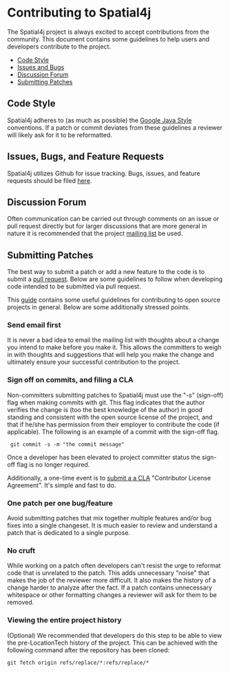 # Contributing to Spatial4j

The Spatial4j project is always excited to accept contributions from the community. This document
contains some guidelines to help users and developers contribute to the project.

 - [Code Style](#code)
 - [Issues and Bugs](#bugs)
 - [Discussion Forum](#discuss)
 - [Submitting Patches](#patches)

## <a name="code">Code Style</a>

Spatial4j adheres to (as much as possible) the 
[Google Java Style](https://google.github.io/styleguide/javaguide.html) conventions. If a patch 
or commit deviates from these guidelines a reviewer will likely ask for it to be reformatted.

## <a name="bugs">Issues, Bugs, and Feature Requests</a>

Spatial4j utilizes Github for issue tracking. Bugs, issues, and feature requests should be 
filed [here](https://github.com/locationtech/spatial4j/issues).

## <a name="discuss">Discussion Forum</a>

Often communication can be carried out through comments on an issue or pull request directly but 
for larger discussions that are more general in nature it is recommended that the project 
[mailing list](https://locationtech.org/mailman/listinfo/spatial4j-dev) be used. 

## <a name="patches">Submitting Patches</a>

The best way to submit a patch or add a new feature to the code is to submit a [
pull request](https://help.github.com/articles/using-pull-requests/). Below are some guidelines to 
follow when developing code intended to be submitted via pull request.

This [guide](http://people.redhat.com/rjones/how-to-supply-code-to-open-source-projects/) contains 
some useful guidelines for contributing to open source projects in general. Below are some additionally 
stressed points.

### Send email first

It is never a bad idea to email the mailing list with thoughts about a change you intend to make
before you make it. This allows the committers to weigh in with thoughts and suggestions that will 
help you make the change and ultimately ensure your successful contribution to the project. 

### Sign off on commits, and filing a CLA

Non-committers submitting patches to Spatial4j must use the "-s" (sign-off) flag when making 
commits with git. This flag indicates that the author verifies the change is (too the best knowledge 
of the author) in good standing and consistent with the open source license of the project, and that
if he/she has permission from their employer to contribute the code (if applicable).
The following is an example of a commit with the sign-off flag.

     git commit -s -m "the commit message"

Once a developer has been elevated to project committer status the sign-off flag is no longer required.

Additionally, a one-time event is to [submit a a CLA](https://projects.eclipse.org/user/sign/cla)
"Contributor License Agreement".  It's simple and fast to do.

### One patch per one bug/feature

Avoid submitting patches that mix together multiple features and/or bug fixes into a single changeset. 
It is much easier to review and understand a patch that is dedicated to a single purpose. 

### No cruft

While working on a patch often developers can't resist the urge to reformat code that is unrelated
to the patch. This adds unnecessary "noise" that makes the job of the reviewer more difficult. It
also makes the history of a change harder to analyze after the fact. If a patch contains unnecessary
whitespace or other formatting changes a reviewer will ask for them to be removed.

### Viewing the entire project history

(Optional) We recommended that developers do this step to be able to view the 
pre-LocationTech history of the project. This can be achieved with the following
command after the repository has been cloned:

    git fetch origin refs/replace/*:refs/replace/*

